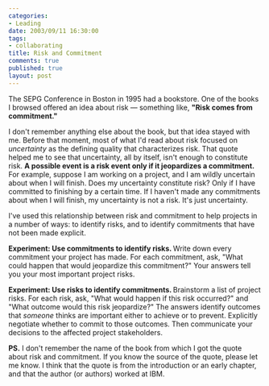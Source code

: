 ```yaml
--- 
categories: 
- Leading
date: 2003/09/11 16:30:00
tags: 
- collaborating
title: Risk and Commitment
comments: true
published: true
layout: post
---
```


<p> The SEPG Conference in Boston in 1995 had a bookstore. One of the books I browsed offered an idea about risk — something like, <strong> "Risk comes from commitment." </strong>
</p>
<p> I don't remember anything else about the book, but that idea stayed with me. Before that moment, most of what I'd read about risk focused on <em>uncertainty</em> as the defining quality that characterizes risk. That quote helped me to see that uncertainty, all by itself, isn't enough to constitute risk. <strong> A possible event is a risk event only if it jeopardizes a commitment. </strong> For example, suppose I am working on a project, and I am wildly uncertain about when I will finish. Does my uncertainty constitute risk? Only if I have committed to finishing by a certain time. If I haven't made any commitments about when I will finish, my uncertainty is not a risk. It's just uncertainty. </p>
<p> I've used this relationship between risk and commitment to help projects in a number of ways: to identify risks, and to identify commitments that have not been made explicit. </p>
<p>
<strong> Experiment: Use commitments to identify risks. </strong> Write down every commitment your project has made. For each commitment, ask, "What could happen that would jeopardize this commitment?" Your answers tell you your most important project risks. </p>
<p>
<strong> Experiment: Use risks to identify commitments. </strong> Brainstorm a list of project risks. For each risk, ask, "What would happen if this risk occurred?" and "What outcome would this risk jeopardize?" The answers identify outcomes that <em>someone</em> thinks are important either to achieve or to prevent. Explicitly negotiate whether to commit to those outcomes. Then communicate your decisions to the affected project stakeholders. </p>
<p>
<strong>PS.</strong> I don't remember the name of the book from which I got the quote about risk and commitment. If you know the source of the quote, please let me know. I think that the quote is from the introduction or an early chapter, and that the author (or authors) worked at IBM. </p>
